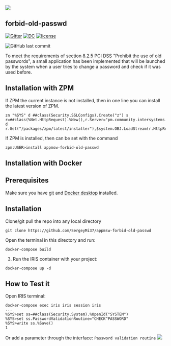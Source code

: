 ![](https://github.com/SergeyMi37/appmsw-forbid-old-passwd/blob/master/doc/Screenshot_2rcc.png)
## forbid-old-passwd
[![Gitter](https://img.shields.io/badge/Available%20on-Intersystems%20Open%20Exchange-00b2a9.svg)](https://openexchange.intersystems.com/package/forbid-old-passwd)
[![DC](https://img.shields.io/badge/Available%20article%20on-Intersystems%20Community-orange)](https://community.intersystems.com/post/program-prohibit-use-old-passwords)
[![license](https://img.shields.io/badge/License-MIT-yellow.svg)](https://opensource.org/licenses/MIT)

<img alt="GitHub last commit" src="https://img.shields.io/github/last-commit/SergeyMi37/appmsw-forbid-old-passwd">

To meet the requirements of section 8.2.5 PCI DSS "Prohibit the use of old passwords", a small application has been implemented that will be launched by the system when a user tries to change a password and check if it was used before.


## Installation with ZPM

If ZPM the current instance is not installed, then in one line you can install the latest version of ZPM.
```
zn "%SYS" d ##class(Security.SSLConfigs).Create("z") s r=##class(%Net.HttpRequest).%New(),r.Server="pm.community.intersystems.com",r.SSLConfiguration="z" d r.Get("/packages/zpm/latest/installer"),$system.OBJ.LoadStream(r.HttpResponse.Data,"c")
```
If ZPM is installed, then can be set with the command
```
zpm:USER>install appmsw-forbid-old-passwd
```
## Installation with Docker

## Prerequisites
Make sure you have [git](https://git-scm.com/book/en/v2/Getting-Started-Installing-Git) and [Docker desktop](https://www.docker.com/products/docker-desktop) installed.

## Installation 
Clone/git pull the repo into any local directory

```
git clone https://github.com/SergeyMi37/appmsw-forbid-old-passwd
```

Open the terminal in this directory and run:

```
docker-compose build
```

3. Run the IRIS container with your project:

```
docker-compose up -d
```

## How to Test it
Open IRIS terminal:

```
docker-compose exec iris iris session iris
...
%SYS>set ss=##class(Security.System).%OpenId("SYSTEM")
%SYS>set ss.PasswordValidationRoutine="CHECK^PASSWORD"
%SYS>write ss.%Save()
1
```
Or add a parameter through the interface:
`Password validation routine`
![](https://github.com/SergeyMi37/appmsw-forbid-old-passwd/blob/master/doc/Screenshot_1rcc.png)
